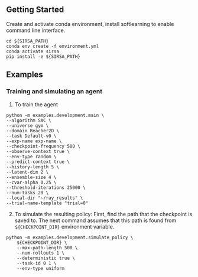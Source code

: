 ## Getting Started

Create and activate conda environment, install softlearning to enable command line interface.
```
cd ${SIRSA_PATH}
conda env create -f environment.yml
conda activate sirsa
pip install -e ${SIRSA_PATH}
```

## Examples
### Training and simulating an agent
1. To train the agent
```
python -m examples.development.main \
--algorithm SAC \
--universe gym \
--domain Reacher2D \
--task Default-v0 \
--exp-name exp-name \
--checkpoint-frequency 500 \
--observe-context true \
--env-type random \
--predict-context true \
--history-length 5 \
--latent-dim 2 \
--ensemble-size 4 \
--cvar-alpha 0.25 \
--threshold-iterations 25000 \
--num-tasks 20 \
--local-dir "~/ray_results" \
--trial-name-template "trial=0"
```

2. To simulate the resulting policy:
First, find the path that the checkpoint is saved to. The next command assumes that this path is found from `${CHECKPOINT_DIR}` environment variable.

```
python -m examples.development.simulate_policy \
    ${CHECKPOINT_DIR} \
    --max-path-length 500 \
    --num-rollouts 1 \
    --deterministic true \
    --task-id 0 1 \
    --env-type uniform
```
